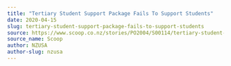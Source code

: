 ```yaml
---
title: "Tertiary Student Support Package Fails To Support Students"
date: 2020-04-15
slug: tertiary-student-support-package-fails-to-support-students
source: https://www.scoop.co.nz/stories/PO2004/S00114/tertiary-student-support-package-fails-to-support-students.htm
source_name: Scoop
author: NZUSA
author-slug: nzusa
---
```


